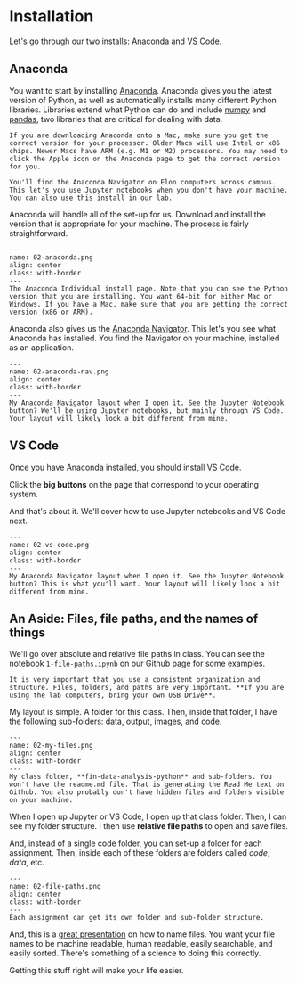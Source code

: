 # Installation

Let's go through our two installs: [Anaconda](https://www.anaconda.com/products/individual) and [VS Code](https://code.visualstudio.com).

## Anaconda

You want to start by installing [Anaconda](https://www.anaconda.com/products/individual). Anaconda gives you the latest version of Python, as well as automatically installs many different Python libraries. Libraries extend what Python can do and include [numpy](https://numpy.org) and [pandas](https://pandas.pydata.org), two libraries that are critical for dealing with data.

```{note}
If you are downloading Anaconda onto a Mac, make sure you get the correct version for your processor. Older Macs will use Intel or x86 chips. Newer Macs have ARM (e.g. M1 or M2) processors. You may need to click the Apple icon on the Anaconda page to get the correct version for you.
```

```{margin} Python on Elon's Computers
You'll find the Anaconda Navigator on Elon computers across campus. This let's you use Jupyter notebooks when you don't have your machine. You can also use this install in our lab.
```

Anaconda will handle all of the set-up for us. Download and install the version that is appropriate for your machine. The process is fairly straightforward.

```{figure} ../images/02-anaconda.png
---
name: 02-anaconda.png
align: center
class: with-border
---
The Anaconda Individual install page. Note that you can see the Python version that you are installing. You want 64-bit for either Mac or Windows. If you have a Mac, make sure that you are getting the correct version (x86 or ARM).
```

Anaconda also gives us the [Anaconda Navigator](https://docs.anaconda.com/anaconda/navigator/index.html). This let's you see what Anaconda has installed. You find the Navigator on your machine, installed as an application. 

```{figure} ../images/02-anaconda-nav.png
---
name: 02-anaconda-nav.png
align: center
class: with-border
---
My Anaconda Navigator layout when I open it. See the Jupyter Notebook button? We'll be using Jupyter notebooks, but mainly through VS Code. Your layout will likely look a bit different from mine.
```



## VS Code

Once you have Anaconda installed, you should install [VS Code](https://code.visualstudio.com/Download).

Click the **big buttons** on the page that correspond to your operating system.

And that's about it. We'll cover how to use Jupyter notebooks and VS Code next.

```{figure} ../images/02-vs-code.png
---
name: 02-vs-code.png
align: center
class: with-border
---
My Anaconda Navigator layout when I open it. See the Jupyter Notebook button? This is what you'll want. Your layout will likely look a bit different from mine.
```

## An Aside: Files, file paths, and the names of things

We'll go over absolute and relative file paths in class. You can see the notebook `1-file-paths.ipynb` on our Github page for some examples.

```{margin} Know where your stuff is!
It is very important that you use a consistent organization and structure. Files, folders, and paths are very important. **If you are using the lab computers, bring your own USB Drive**.
```

My layout is simple. A folder for this class. Then, inside that folder, I have the following sub-folders: data, output, images, and code. 

```{figure} ../images/02-my-files.png
---
name: 02-my-files.png
align: center
class: with-border
---
My class folder, **fin-data-analysis-python** and sub-folders. You won't have the readme.md file. That is generating the Read Me text on Github. You also probably don't have hidden files and folders visible on your machine.
```

When I open up Jupyter or VS Code, I open up that class folder. Then, I can see my folder structure. I then use **relative file paths** to open and save files. 

And, instead of a single code folder, you can set-up a folder for each assignment. Then, inside each of these folders are folders called *code*, *data*, etc.

```{figure} ../images/02-file-paths.png
---
name: 02-file-paths.png
align: center
class: with-border
---
Each assignment can get its own folder and sub-folder structure.
```

And, this is a [great presentation](https://speakerdeck.com/jennybc/how-to-name-files) on how to name files. You want your file names to be machine readable, human readable, easily searchable, and easily sorted. There's something of a science to doing this correctly. 

Getting this stuff right will make your life easier.

